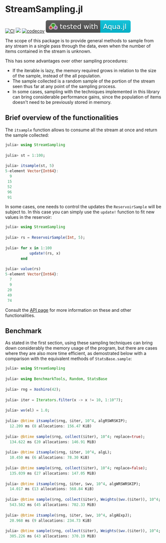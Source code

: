 # StreamSampling.jl

[![CI](https://github.com/JuliaDynamics/StreamSampling.jl/workflows/CI/badge.svg)](https://github.com/JuliaDynamics/StreamSampling.jl/actions?query=workflow%3ACI)
[![](https://img.shields.io/badge/docs-stable-blue.svg)](https://juliadynamics.github.io/StreamSampling.jl/stable/)
[![codecov](https://codecov.io/gh/JuliaDynamics/StreamSampling.jl/graph/badge.svg?token=F8W0MC53Z0)](https://codecov.io/gh/JuliaDynamics/StreamSampling.jl)
[![Aqua QA](https://raw.githubusercontent.com/JuliaTesting/Aqua.jl/master/badge.svg)](https://github.com/JuliaTesting/Aqua.jl)

The scope of this package is to provide general methods to sample from any stream in a single pass through the data, even when 
the number of items contained in the stream is unknown.

This has some advantages over other sampling procedures:

- If the iterable is lazy, the memory required grows in relation to the size of the sample, instead of the all population.
- The sample collected is a random sample of the portion of the stream seen thus far at any point of the sampling process.
- In some cases, sampling with the techniques implemented in this library can bring considerable performance gains, since
  the population of items doesn't need to be previously stored in memory.
  
## Brief overview of the functionalities

The `itsample` function allows to consume all the stream at once and return the sample collected:

```julia
julia> using StreamSampling

julia> st = 1:100;

julia> itsample(st, 5)
5-element Vector{Int64}:
  9
 15
 52
 96
 91
```
In some cases, one needs to control the updates the `ReservoirSample` will be subject to. In this case
you can simply use the `update!` function to fit new values in the reservoir:

```julia
julia> using StreamSampling

julia> rs = ReservoirSample(Int, 5);

julia> for x in 1:100
           update!(rs, x)
       end

julia> value(rs)
5-element Vector{Int64}:
  7
  9
 20
 49
 74
```

Consult the [API page](https://juliadynamics.github.io/StreamSampling.jl/stable/) for more information on these and other functionalities.

## Benchmark

As stated in the first section, using these sampling techniques can bring down considerably the memory usage of the program, 
but there are cases where they are also more time efficient, as demostrated below with a comparison with the 
equivalent methods of `StatsBase.sample`:

```julia
julia> using StreamSampling

julia> using BenchmarkTools, Random, StatsBase

julia> rng = Xoshiro(42);

julia> iter = Iterators.filter(x -> x != 10, 1:10^7);

julia> wv(el) = 1.0;

julia> @btime itsample($rng, $iter, 10^4, algRSWRSKIP);
  12.209 ms (8 allocations: 156.47 KiB)

julia> @btime sample($rng, collect($iter), 10^4; replace=true);
  134.622 ms (20 allocations: 146.91 MiB)

julia> @btime itsample($rng, $iter, 10^4, algL);
  10.450 ms (6 allocations: 78.30 KiB)

julia> @btime sample($rng, collect($iter), 10^4; replace=false);
  135.039 ms (27 allocations: 147.05 MiB)

julia> @btime itsample($rng, $iter, $wv, 10^4, algWRSWRSKIP);
  14.017 ms (13 allocations: 568.84 KiB)

julia> @btime sample($rng, collect($iter), Weights($wv.($iter)), 10^4; replace=true);
  543.582 ms (45 allocations: 702.33 MiB)

julia> @btime itsample($rng, $iter, $wv, 10^4, algAExpJ);
  20.968 ms (9 allocations: 234.73 KiB)

julia> @btime sample($rng, collect($iter), Weights($wv.($iter)), 10^4; replace=false);
  305.226 ms (43 allocations: 370.19 MiB)
```
